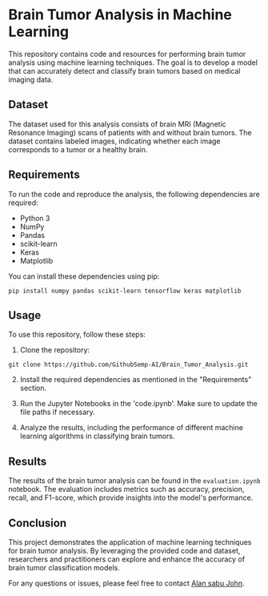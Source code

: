 # Brain Tumor Analysis in Machine Learning

This repository contains code and resources for performing brain tumor analysis using machine learning techniques. The goal is to develop a model that can accurately detect and classify brain tumors based on medical imaging data.

## Dataset

The dataset used for this analysis consists of brain MRI (Magnetic Resonance Imaging) scans of patients with and without brain tumors. The dataset contains labeled images, indicating whether each image corresponds to a tumor or a healthy brain.

## Requirements

To run the code and reproduce the analysis, the following dependencies are required:

- Python 3
- NumPy
- Pandas
- scikit-learn
- Keras
- Matplotlib

You can install these dependencies using pip:

```
pip install numpy pandas scikit-learn tensorflow keras matplotlib
```

## Usage

To use this repository, follow these steps:

1. Clone the repository:

```
git clone https://github.com/GithubSemp-AI/Brain_Tumor_Analysis.git
```

2. Install the required dependencies as mentioned in the "Requirements" section.

3. Run the Jupyter Notebooks in the 'code.ipynb'. Make sure to update the file paths if necessary.

4. Analyze the results, including the performance of different machine learning algorithms in classifying brain tumors.

## Results

The results of the brain tumor analysis can be found in the `evaluation.ipynb` notebook. The evaluation includes metrics such as accuracy, precision, recall, and F1-score, which provide insights into the model's performance.

## Conclusion

This project demonstrates the application of machine learning techniques for brain tumor analysis. By leveraging the provided code and dataset, researchers and practitioners can explore and enhance the accuracy of brain tumor classification models.

For any questions or issues, please feel free to contact [Alan sabu John](mailto:alansabujohn@gmail.com).

